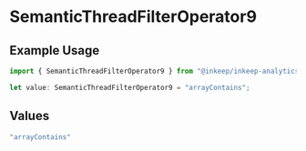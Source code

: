 # SemanticThreadFilterOperator9

## Example Usage

```typescript
import { SemanticThreadFilterOperator9 } from "@inkeep/inkeep-analytics/models/components";

let value: SemanticThreadFilterOperator9 = "arrayContains";
```

## Values

```typescript
"arrayContains"
```